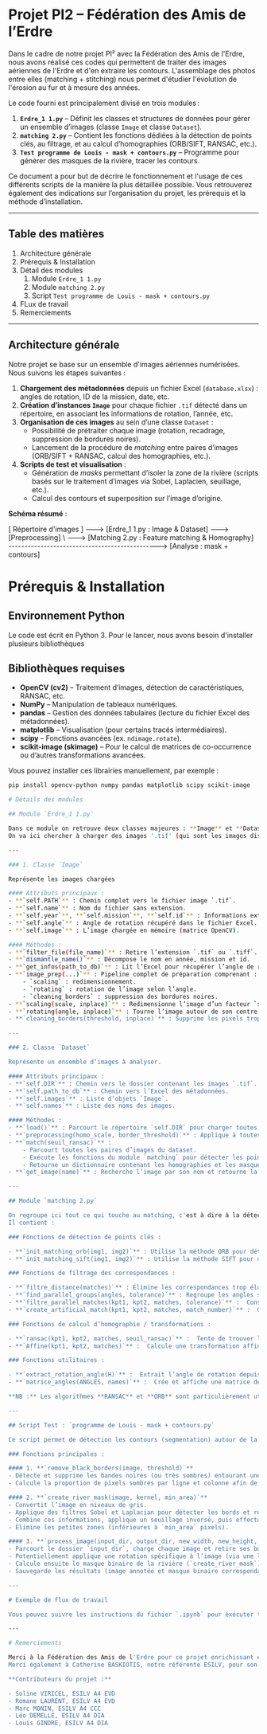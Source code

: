 # Projet PI2 – Fédération des Amis de l’Erdre

Dans le cadre de notre projet PI² avec la Fédération des Amis de l'Erdre, nous avons réalisé ces codes qui permettent de traiter des images aériennes de l'Erdre et d'en extraire les contours. L'assemblage des photos entre elles (matching + stitching) nous permet d'étudier l'évolution de l'érosion au fur et à mesure des années.

Le code fourni est principalement divisé en trois modules :

1. **`Erdre_1 1.py`** – Définit les classes et structures de données pour gérer un ensemble d’images (classe `Image` et classe `Dataset`).
2. **`matching 2.py`** – Contient les fonctions dédiées à la détection de points clés, au filtrage, et au calcul d’homographies (ORB/SIFT, RANSAC, etc.).
3. **`Test programme de Louis - mask + contours.py`** – Programme pour générer des masques de la rivière, tracer les contours.

Ce document a pour but de décrire le fonctionnement et l'usage de ces différents scripts de la manière la plus détaillée possible. 
Vous retrouverez également des indications sur l’organisation du projet, les prérequis et la méthode d’installation.

---

## Table des matières

1. Architecture générale
2. Prérequis & Installation
3. Détail des modules
   1. Module `Erdre_1 1.py`
   2. Module `matching 2.py`
   3. Script `Test programme de Louis - mask + contours.py`
4. FLux de travail
5. Remerciements

---

## Architecture générale

Notre projet se base sur un ensemble d'images aériennes numérisées. Nous suivons les étapes suivantes : 

1. **Chargement des métadonnées** depuis un fichier Excel (`database.xlsx`) : angles de rotation, ID de la mission, date, etc.
2. **Création d’instances `Image`** pour chaque fichier `.tif` détecté dans un répertoire, en associant les informations de rotation, l’année, etc.
3. **Organisation de ces images** au sein d’une classe `Dataset` :
    - Possibilité de prétraiter chaque image (rotation, recadrage, suppression de bordures noires).
    - Lancement de la procédure de *matching* entre paires d’images (ORB/SIFT + RANSAC, calcul des homographies, etc.).
4. **Scripts de test et visualisation** :
    - Génération de *masks* permettant d’isoler la zone de la rivière (scripts basés sur le traitement d’images via Sobel, Laplacien, seuillage, etc.).
    - Calcul des contours et superposition sur l’image d’origine.

**Schéma résumé** :

 [ Répertoire d'images ] ---> [Erdre_1 1.py : Image & Dataset] ---> [Preprocessing]
                \                                              \---> [Matching 2.py : Feature matching & Homography]
                 \-----------------------------------------------> [Analyse : mask + contours]


# Prérequis & Installation

## Environnement Python

Le code est écrit en Python 3. Pour le lancer, nous avons besoin d'installer plusieurs bibliothèques

## Bibliothèques requises

- **OpenCV (cv2)** – Traitement d’images, détection de caractéristiques, RANSAC, etc.
- **NumPy** – Manipulation de tableaux numériques.
- **pandas** – Gestion des données tabulaires (lecture du fichier Excel des métadonnées).
- **matplotlib** – Visualisation (pour certains tracés intermédiaires).
- **scipy** – Fonctions avancées (ex. `ndimage.rotate`).
- **scikit-image (skimage)** – Pour le calcul de matrices de co-occurrence ou d’autres transformations avancées.

Vous pouvez installer ces librairies manuellement, par exemple :

```bash
pip install opencv-python numpy pandas matplotlib scipy scikit-image

# Détails des modules

## Module `Erdre_1 1.py`

Dans ce module on retrouve deux classes majeures : **Image** et **Dataset**.
On va ici chercher à charger des images '.tif' (qui sont les images disponibles sur IGN) et la prétraiter pour avoir toutes les informations nécessaires pour le traitement. 

---

### 1. Classe `Image`

Représente les images chargées

#### Attributs principaux :
- **`self.PATH`** : Chemin complet vers le fichier image `.tif`.
- **`self.name`** : Nom du fichier sans extension.
- **`self.year`**, **`self.mission`**, **`self.id`** : Informations extraites du nom de fichier (format attendu : `AAAA_MISSION_ID`).
- **`self.angle`** : Angle de rotation récupéré dans le fichier Excel.
- **`self.image`** : L’image chargée en mémoire (matrice OpenCV).

#### Méthodes :
- **`filter_file(file_name)`** : Retire l’extension `.tif` ou `.tiff`.
- **`dismantle_name()`** : Décompose le nom en année, mission et id.
- **`get_infos(path_to_db)`** : Lit l’Excel pour récupérer l’angle de rotation correspondant.
- **`image_prep(...)`** : Pipeline complet de préparation comprenant :
    - `scaling` : redimensionnement.
    - `rotating` : rotation de l’image selon l’angle.
    - `cleaning_borders` : suppression des bordures noires.
- **`scaling(scale, inplace)`** : Redimensionne l’image d’un facteur `scale`.
- **`rotating(angle, inplace)`** : Tourne l’image autour de son centre selon l'angle.
- **`cleaning_borders(threshold, inplace)`** : Supprime les pixels trop sombres sur les bordures selon un seuil.

---

### 2. Classe `Dataset`

Représente un ensemble d’images à analyser.

#### Attributs principaux :
- **`self.DIR`** : Chemin vers le dossier contenant les images `.tif`.
- **`self.path_to_db`** : Chemin vers l’Excel des métadonnées.
- **`self.images`** : Liste d’objets `Image`.
- **`self.names`** : Liste des noms des images.

#### Méthodes :
- **`load()`** : Parcourt le répertoire `self.DIR` pour charger toutes les images `.tif` en tant qu’objets `Image`.
- **`preprocessing(homo_scale, border_threshold)`** : Applique à toutes les images un même facteur de redimensionnement, nettoyage des bordures, et rotation selon leur angle spécifique (`Image.angle`).
- **`match(seuil_ransac)`** :
    - Parcourt toutes les paires d’images du dataset.
    - Exécute les fonctions du module `matching` pour détecter les points clés (ORB), les filtrer, puis calcule l’homographie via RANSAC.
    - Retourne un dictionnaire contenant les homographies et les masques associés à chaque paire.
- **`get_image(name)`** : Recherche l’image par son nom et retourne la matrice correspondante (OpenCV).

---

## Module `matching 2.py`

On regroupe ici tout ce qui touche au matching, c'est à dire à la détection de points de similitude entre les 2 images. Le matching nous permet de savoir automatiquement si 2 images sont côté à côté (c'est à dire savoir si on peut ou non les superposer - dans le stitching - avec un décalage)
Il contient :

### Fonctions de détection de points clés :

- **`init_matching_orb(img1, img2)`** : Utilise la méthode ORB pour détecter et matcher les points clés entre deux images.
- **`init_matching_sift(img1, img2)`** : Utilise la méthode SIFT pour détecter et matcher les points clés entre deux images.  

### Fonctions de filtrage des correspondances :

- **`filtre_distance(matches)`** : Élimine les correspondances trop éloignées de la distance moyenne.
- **`find_parallel_groups(angles, tolerance)`** : Regroupe les angles similaires (considérés parallèles) selon une tolérance spécifiée.
- **`filtre_parallel_matches(kpt1, kpt2, matches, tolerance)`** :  Conserve seulement les correspondances ayant des angles jugés parallèles.
- **`create_artificial_match(kpt1, kpt2, matches, match_number)`** :  Génère artificiellement des correspondances supplémentaires lorsqu’il n’y en a pas assez pour calculer une homographie.

### Fonctions de calcul d’homographie / transformations :

- **`ransac(kpt1, kpt2, matches, seuil_ransac)`** :  Tente de trouver la matrice d’homographie `H` via `cv.findHomography` avec la méthode **RANSAC**.
- **`Affine(kpt1, kpt2, matches)`** :  Calcule une transformation affine (nécessite au minimum 3 points).

### Fonctions utilitaires :

- **`extract_rotation_angle(H)`** :  Extrait l’angle de rotation depuis une matrice d’homographie calculée.
- **`matrice_angles(ANGLES, names)`** :  Crée et affiche une matrice de chaleur (*heatmap*) représentant les angles estimés entre les paires d’images.

**NB :** Les algorithmes **RANSAC** et **ORB** sont particulièrement utiles pour assembler des images présentant des décalages ou rotations significatives.

---

## Script Test : `programme de Louis - mask + contours.py`

Ce script permet de détection les contours (segmentation) autour de la rivière dans une image. 

### Fonctions principales :

#### 1. **`remove_black_borders(image, threshold)`**
- Détecte et supprime les bandes noires (ou très sombres) entourant une image.
- Calcule la proportion de pixels sombres par ligne et colonne afin de déterminer les limites à conserver.

#### 2. **`create_river_mask(image, kernel, min_area)`**
- Convertit l’image en niveaux de gris.
- Applique des filtres Sobel et Laplacian pour détecter les bords et reliefs.
- Combine ces informations, applique un seuillage inversé, puis effectue des opérations morphologiques (érosion, dilatation) pour affiner le masque.
- Élimine les petites zones (inférieures à `min_area` pixels).

#### 3. **`process_image(input_dir, output_dir, new_width, new_height, year)`**
- Parcourt le dossier `input_dir`, charge chaque image et retire ses bordures noires.
- Potentiellement applique une rotation spécifique à l’image (via une liste prédéfinie d’angles : `rot_angle`).
- Calcule ensuite le masque binaire de la rivière (`create_river_mask`) et dessine les contours détectés sur l’image originale.
- Sauvegarde les résultats (image annotée et masque binaire correspondant) dans le dossier `output_dir`.

---

# Exemple de flux de travail

Vous pouvez suivre les instructions du fichier `.ipynb` pour éxécuter tous ces codes et avoir les résultats attendus, en fonction de l'année choisie.

---

# Remerciements

Merci à la Fédération des Amis de l'Erdre pour ce projet enrichissant et l'accompagnement tout au long de l'année dans sa réalisation, en particulier à Gwendoline MONNIER, coordinatrice du projet.
Merci également à Catherine BASKIOTIS, notre référente ESILV, pour son support technique et son accompagnement dans les grandes étapes de résolution du projet.

**Contributeurs du projet :**

- Soline VIRICEL, ESILV A4 EVD
- Romane LAURENT, ESILV A4 EVD
- Marc MONIN, ESILV A4 CCC
- Léo DEMELLE, ESILV A4 DIA
- Louis GINDRE, ESILV A4 DIA

